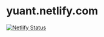 # yuant.netlify.com

[![Netlify Status](https://api.netlify.com/api/v1/badges/adffca38-b72e-4b87-83b3-6d18b3225d60/deploy-status)](https://app.netlify.com/sites/yuant/deploys)
